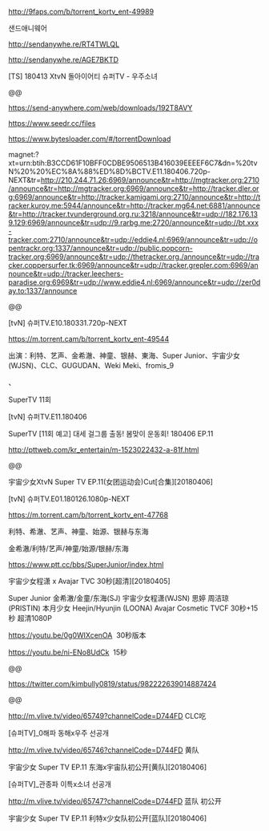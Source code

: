 



http://9faps.com/b/torrent_kortv_ent-49989

샌드애니웨어

http://sendanywhe.re/RT4TWLQL

http://sendanywhe.re/AGE7BKTD

[TS] 180413 XtvN 돌아이어티 슈퍼TV - 우주소녀

@@

https://send-anywhere.com/web/downloads/192T8AVY

https://www.seedr.cc/files

https://www.bytesloader.com/#/torrentDownload

magnet:?xt=urn:btih:B3CCD61F10BFF0CDBE9506513B416039EEEEF6C7&dn=%20tvN%20%20%EC%8A%88%ED%8D%BCTV.E11.180406.720p-NEXT&tr=http://210.244.71.26:6969/announce&tr=http://mgtracker.org:2710/announce&tr=http://mgtracker.org:6969/announce&tr=http://tracker.dler.org:6969/announce&tr=http://tracker.kamigami.org:2710/announce&tr=http://tracker.kuroy.me:5944/announce&tr=http://tracker.mg64.net:6881/announce&tr=http://tracker.tvunderground.org.ru:3218/announce&tr=udp://182.176.139.129:6969/announce&tr=udp://9.rarbg.me:2720/announce&tr=udp://bt.xxx-tracker.com:2710/announce&tr=udp://eddie4.nl:6969/announce&tr=udp://opentrackr.org:1337/announce&tr=udp://public.popcorn-tracker.org:6969/announce&tr=udp://thetracker.org./announce&tr=udp://tracker.coppersurfer.tk:6969/announce&tr=udp://tracker.grepler.com:6969/announce&tr=udp://tracker.leechers-paradise.org:6969&tr=udp://www.eddie4.nl:6969/announce&tr=udp://zer0day.to:1337/announce

@@

[tvN] 슈퍼TV.E10.180331.720p-NEXT

https://m.torrent.cam/b/torrent_kortv_ent-49544

出演：利特、艺声、金希澈、神童、银赫、東海、Super Junior、宇宙少女(WJSN)、CLC、GUGUDAN、Weki Meki、fromis_9

、

SuperTV 11회

[tvN] 슈퍼TV.E11.180406

SuperTV [11회 예고] 대세 걸그룹 출동! 봄맞이 운동회! 180406 EP.11

http://pttweb.com/kr_entertain/m-1523022432-a-81f.html

@@

宇宙少女XtvN Super TV EP.11(女团运动会)Cut[合集][20180406]

[tvN] 슈퍼TV.E01.180126.1080p-NEXT

https://m.torrent.cam/b/torrent_kortv_ent-47768

利特、希澈、艺声、神童、始源、银赫与东海

金希澈/利特/艺声/神童/始源/银赫/东海

https://www.ptt.cc/bbs/SuperJunior/index.html

宇宙少女程潇 x Avajar TVC 30秒[超清][20180405]

Super Junior 金希澈/金童/东海(SJ) 宇宙少女程潇(WJSN) 思婷 周洁琼(PRISTIN) 本月少女 Heejin/Hyunjin (LOONA) Avajar Cosmetic TVCF 30秒+15秒 超清1080P

https://youtu.be/0g0WIXcenOA  30秒版本

https://youtu.be/ni-ENo8UdCk  15秒

@@

https://twitter.com/kimbully0819/status/982222639014887424

@@

http://m.vlive.tv/video/65749?channelCode=D744FD  CLC吃

[슈퍼TV]_0해파 동해x우주 선공개

http://m.vlive.tv/video/65746?channelCode=D744FD  黄队

宇宙少女 Super TV EP.11 东海x宇宙队初公开[黄队][20180406]

[슈퍼TV]_관종파 이특x소녀 선공개

http://m.vlive.tv/video/65747?channelCode=D744FD  蓝队 初公开

宇宙少女 Super TV EP.11 利特x少女队初公开[蓝队][20180406]
